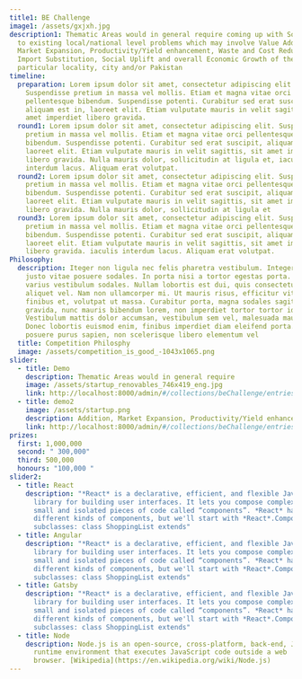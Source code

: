 ```yaml
---
title1: BE Challenge
image1: /assets/gxjxh.jpg
description1: Thematic Areas would in general require coming up with Solutions
  to existing local/national level problems which may involve Value Addition,
  Market Expansion, Productivity/Yield enhancement, Waste and Cost Reduction,
  Import Substitution, Social Uplift and overall Economic Growth of their
  particular locality, city and/or Pakistan
timeline:
  preparation: Lorem ipsum dolor sit amet, consectetur adipiscing elit.
    Suspendisse pretium in massa vel mollis. Etiam et magna vitae orci
    pellentesque bibendum. Suspendisse potenti. Curabitur sed erat suscipit,
    aliquam est in, laoreet elit. Etiam vulputate mauris in velit sagittis, sit
    amet imperdiet libero gravida.
  round1: Lorem ipsum dolor sit amet, consectetur adipiscing elit. Suspendisse
    pretium in massa vel mollis. Etiam et magna vitae orci pellentesque
    bibendum. Suspendisse potenti. Curabitur sed erat suscipit, aliquam est in,
    laoreet elit. Etiam vulputate mauris in velit sagittis, sit amet imperdiet
    libero gravida. Nulla mauris dolor, sollicitudin at ligula et, iaculis
    interdum lacus. Aliquam erat volutpat.
  round2: Lorem ipsum dolor sit amet, consectetur adipiscing elit. Suspendisse
    pretium in massa vel mollis. Etiam et magna vitae orci pellentesque
    bibendum. Suspendisse potenti. Curabitur sed erat suscipit, aliquam est in,
    laoreet elit. Etiam vulputate mauris in velit sagittis, sit amet imperdiet
    libero gravida. Nulla mauris dolor, sollicitudin at ligula et
  round3: Lorem ipsum dolor sit amet, consectetur adipiscing elit. Suspendisse
    pretium in massa vel mollis. Etiam et magna vitae orci pellentesque
    bibendum. Suspendisse potenti. Curabitur sed erat suscipit, aliquam est in,
    laoreet elit. Etiam vulputate mauris in velit sagittis, sit amet imperdiet
    libero gravida. iaculis interdum lacus. Aliquam erat volutpat.
Philosophy:
  description: Iteger non ligula nec felis pharetra vestibulum. Integer elementum
    justo vitae posuere sodales. In porta nisi a tortor egestas porta. Aenean
    varius vestibulum sodales. Nullam lobortis est dui, quis consectetur diam
    aliquet vel. Nam non ullamcorper mi. Ut mauris risus, efficitur vitae
    finibus et, volutpat ut massa. Curabitur porta, magna sodales sagittis
    gravida, nunc mauris bibendum lorem, non imperdiet tortor tortor id justo.
    Vestibulum mattis dolor accumsan, vestibulum sem vel, malesuada mauris.
    Donec lobortis euismod enim, finibus imperdiet diam eleifend porta. Sed
    posuere purus sapien, non scelerisque libero elementum vel
  title: Competition Philosphy
  image: /assets/competition_is_good_-1043x1065.png
slider:
  - title: Demo
    description: Thematic Areas would in general require
    image: /assets/startup_renovables_746x419_eng.jpg
    link: http://localhost:8000/admin/#/collections/beChallenge/entries/beChallenges
  - title: demo2
    image: /assets/startup.png
    description: Addition, Market Expansion, Productivity/Yield enhancement,
    link: http://localhost:8000/admin/#/collections/beChallenge/entries/beChallenges
prizes:
  first: 1,000,000
  second: " 300,000"
  third: 500,000
  honours: "100,000 "
slider2:
  - title: React
    description: "*React* is a declarative, efficient, and flexible JavaScript
      library for building user interfaces. It lets you compose complex UIs from
      small and isolated pieces of code called “components”. *React* has a few
      different kinds of components, but we'll start with *React*.Component
      subclasses: class ShoppingList extends"
  - title: Angular
    description: "*React* is a declarative, efficient, and flexible JavaScript
      library for building user interfaces. It lets you compose complex UIs from
      small and isolated pieces of code called “components”. *React* has a few
      different kinds of components, but we'll start with *React*.Component
      subclasses: class ShoppingList extends"
  - title: Gatsby
    description: "*React* is a declarative, efficient, and flexible JavaScript
      library for building user interfaces. It lets you compose complex UIs from
      small and isolated pieces of code called “components”. *React* has a few
      different kinds of components, but we'll start with *React*.Component
      subclasses: class ShoppingList extends"
  - title: Node
    description: Node.js is an open-source, cross-platform, back-end, JavaScript
      runtime environment that executes JavaScript code outside a web
      browser. [Wikipedia](https://en.wikipedia.org/wiki/Node.js)
---
```

